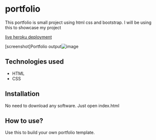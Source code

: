 # portfolio

This portfolio is small project using html css and bootstrap. I will be using this to showcase my project

[live heroku deployment](https://rajathportfolio.herokuapp.com/)

[screenshot]Portfolio output![image](https://user-images.githubusercontent.com/96102470/147529832-f88a3969-cb3a-47dc-969d-46985c539c5e.png)

## Technologies used

* HTML
* CSS

## Installation

No need to download any software. Just open index.html

## How to use?

Use this to build your own portfolio template.
